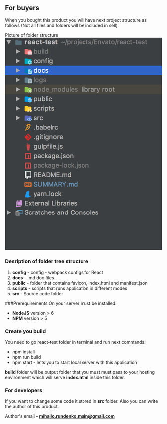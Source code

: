 ## For buyers

When you bought this product you will have next project structure as follows
(Not all files and folders will be included in sell)

Picture of folder structure
![tree](./images/tree.png)

### Desription of folder tree structure
1. **config** - config - webpack configs for React
2. **docs** - .md doc files
3. **public** - folder that contains favicon, index.html and manifest.json
4. **scripts** - scripts that runs application in different modes
5. **src** - Source code folder


###Prerequirements
On your server must be installed:
 - **NodeJS** version > 6
 - **NPM** version > 5
 
### Create you build
You need to go react-test folder in terminal and run next commands:
- npm install
- npm run build
- npm start - le'ts you to start local server with this application

**build** folder will be output folder that you must must pass to your hosting environment which will serve **index.html** inside this folder.

### For developers
If you want to change some code it stored in **src** folder. Also you can write the author of this product.

Author's email **- mihailo.rundenko.main@gmail.com**


